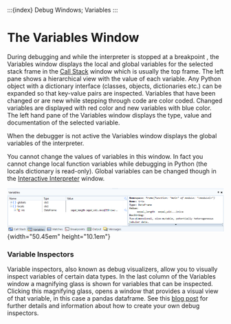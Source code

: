 :::{index} Debug Windows; Variables
:::

# The Variables Window

During debugging and while the interpreter is stopped at a breakpoint , the
Variables window displays the local and global variables for the
selected stack frame in the [Call Stack](callstackwindow) window
which is usually the top frame. The left pane shows a
hierarchical view with the value of each variable. Any Python
object with a dictionary interface (classes, objects, dictionaries
etc.) can be expanded so that key-value pairs are inspected.
Variables that have been changed or are new while stepping through
code are color coded. Changed variables are displayed with red
color and new variables with blue color. The left hand pane of
the Variables window displays the type, value and documentation of the
selected variable.
  
When the debugger is not active the Variables window displays the global
variables of the interpreter.
  
You cannot change the values of variables in this window. In
fact you cannot change local function variables while debugging in
Python (the locals dictionary is read-only). Global variables
can be changed though in the [Interactive Interpreter](interpreter) window.

![graphic](images/variableswindow.png){width="50.45em" height="10.1em"}

### Variable Inspectors

Variable inspectors, also known as debug visualizers, allow you to visually 
inspect variables of certain data types. In the last column of the Variables 
window a magnifying glass is shown for variables that can be inspected. 
Clicking this magnifying glass, opens a window that provides a visual view of 
that variable, in this case a pandas dataframe. See this 
[blog post](https://pyscripter.blogspot.com/2023/10/feature-preview-debug-inspectors.html) 
for further details and information about how to create your own debug inspectors.
